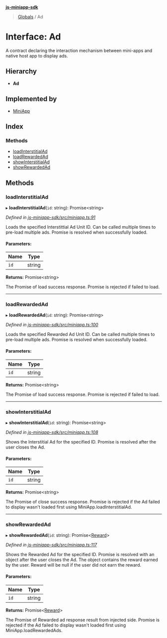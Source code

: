**[js-miniapp-sdk](../README.md)**

> [Globals](../README.md) / Ad

# Interface: Ad

A contract declaring the interaction mechanism between mini-apps and native host app to display ads.

## Hierarchy

* **Ad**

## Implemented by

* [MiniApp](../classes/miniapp.md)

## Index

### Methods

* [loadInterstitialAd](ad.md#loadinterstitialad)
* [loadRewardedAd](ad.md#loadrewardedad)
* [showInterstitialAd](ad.md#showinterstitialad)
* [showRewardedAd](ad.md#showrewardedad)

## Methods

### loadInterstitialAd

▸ **loadInterstitialAd**(`id`: string): Promise\<string>

*Defined in [js-miniapp-sdk/src/miniapp.ts:91](https://github.com/rakutentech/js-miniapp/blob/68a59c0/js-miniapp-sdk/src/miniapp.ts#L91)*

Loads the specified Interstittial Ad Unit ID.
Can be called multiple times to pre-load multiple ads.
Promise is resolved when successfully loaded.

#### Parameters:

Name | Type |
------ | ------ |
`id` | string |

**Returns:** Promise\<string>

The Promise of load success response.
Promise is rejected if failed to load.

___

### loadRewardedAd

▸ **loadRewardedAd**(`id`: string): Promise\<string>

*Defined in [js-miniapp-sdk/src/miniapp.ts:100](https://github.com/rakutentech/js-miniapp/blob/68a59c0/js-miniapp-sdk/src/miniapp.ts#L100)*

Loads the specified Rewarded Ad Unit ID.
Can be called multiple times to pre-load multiple ads.
Promise is resolved when successfully loaded.

#### Parameters:

Name | Type |
------ | ------ |
`id` | string |

**Returns:** Promise\<string>

The Promise of load success response.
Promise is rejected if failed to load.

___

### showInterstitialAd

▸ **showInterstitialAd**(`id`: string): Promise\<string>

*Defined in [js-miniapp-sdk/src/miniapp.ts:108](https://github.com/rakutentech/js-miniapp/blob/68a59c0/js-miniapp-sdk/src/miniapp.ts#L108)*

Shows the Interstitial Ad for the specified ID.
Promise is resolved after the user closes the Ad.

#### Parameters:

Name | Type |
------ | ------ |
`id` | string |

**Returns:** Promise\<string>

The Promise of close success response.
Promise is rejected if the Ad failed to display wasn't loaded first using MiniApp.loadInterstitialAd.

___

### showRewardedAd

▸ **showRewardedAd**(`id`: string): Promise\<[Reward](reward.md)>

*Defined in [js-miniapp-sdk/src/miniapp.ts:117](https://github.com/rakutentech/js-miniapp/blob/68a59c0/js-miniapp-sdk/src/miniapp.ts#L117)*

Shows the Rewarded Ad for the specified ID.
Promise is resolved with an object after the user closes the Ad. The object contains the reward earned by the user.
Reward will be null if the user did not earn the reward.

#### Parameters:

Name | Type |
------ | ------ |
`id` | string |

**Returns:** Promise\<[Reward](reward.md)>

The Promise of Rewarded ad response result from injected side.
Promise is rejected if the Ad failed to display wasn't loaded first using MiniApp.loadRewardedAds.
